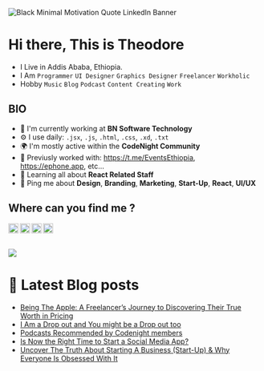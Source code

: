 
<!--
**baydisng13/Baydisng13** is a ✨ _special_ ✨ repository because its `README.md` (this file) appears on your GitHub profile.

Here are some ideas to get you started:

- 🔭 I’m currently working At BN Software Texhnology
- 🌱 I’m currently learning Computer Secince 
- 👯 I’m looking to collaborate on Front end projects 
- 🤔 I’m looking for help with ...
- 💬 Ask me about ...
- 📫 How to reach me: ...
- 😄 Pronouns: ...
- ⚡ Fun fact: ...
-->

![Black Minimal Motivation Quote LinkedIn Banner](https://user-images.githubusercontent.com/44190023/205405064-5aa93cb8-34b2-4407-9231-b3e292a548a4.gif)

# Hi there, This is Theodore 

- I Live in Addis Ababa, Ethiopia.
- I Am `Programmer` `UI Designer` `Graphics Designer` `Freelancer` `Workholic`
- Hobby `Music` `Blog` `Podcast` `Content Creating` `Work`

## BIO

- 🏢 I'm currently working at **BN Software Technology**
- ⚙️ I use daily: `.jsx`, `.js`, `.html`, `.css`, `.xd`, `.txt`
- 🌍 I'm mostly active within the **CodeNight Community**
- 💅 Previusly worked with: https://t.me/EventsEthiopia, https://ephone.app,  etc…
- 🌱 Learning all about **React Related Staff**
- 💬 Ping me about **Design**, **Branding**, **Marketing**, **Start-Up**, **React**, **UI/UX**  

## Where can you find me ?


<a href="https://twitter.com/TheodoreNegusu" target="blank"><img align="left" src="https://raw.githubusercontent.com/peterthehan/peterthehan/main/assets/twitter.svg" alt="Theodore's Twitter" width="20px" />

<a href="https://www.linkedin.com/in/theodore-negusu/" target="blank">
<img align="left" src="https://raw.githubusercontent.com/peterthehan/peterthehan/main/assets/linkedin.svg" alt="Theodore's Linked in" width="20px" />


<a href="https://t.me/baydis">
<img align="left" alt="Theodore's Telegram" width="20px" src="https://upload.wikimedia.org/wikipedia/commons/thumb/8/82/Telegram_logo.svg/1024px-Telegram_logo.svg.png" />

<a href="https://instagram.com/bay-dis" target="blank">
<img align="left" src="https://www.sophe.org/wp-content/uploads/2020/02/instagram-logo-transparent-related-keywords-logo-instagram-vector-2017-115629178687gobkrzwak.png" alt="Theodore's instagram" width="20px" /> 

<br/>
  <br/>
  <br/>

<a href="">
  <img align="center" src="https://github-readme-stats.vercel.app/api?username=baydisng13&theme=dark&show_icons=true" />
</a>
 
# 📖 Latest Blog posts
<!-- BAYDIS:START -->
- [Being The Apple: A Freelancer’s Journey to Discovering Their True Worth in Pricing](https://baydis.medium.com/being-the-apple-a-freelancers-journey-to-discovering-their-true-worth-in-pricing-47b1ae98635a?source=rss-33b560fc6475------2)
- [I Am a Drop out and You might be a Drop out too](https://baydis.medium.com/i-am-a-drop-out-and-you-might-be-a-drop-out-too-47c5cb2525c1?source=rss-33b560fc6475------2)
- [Podcasts Recommended by Codenight members](https://baydis.medium.com/podcasts-recommended-by-codenight-members-96cf784b68cc?source=rss-33b560fc6475------2)
- [Is Now the Right Time to Start a Social Media App?](https://baydis.medium.com/is-now-the-right-time-to-start-a-social-media-app-2d69258de32a?source=rss-33b560fc6475------2)
- [Uncover The Truth About Starting A Business &lpar;Start-Up&rpar; &amp; Why Everyone Is Obsessed With It](https://baydis.medium.com/uncover-the-truth-about-starting-a-business-start-up-why-everyone-is-obsessed-with-it-1dcf5960345b?source=rss-33b560fc6475------2)
<!-- BAYDIS:END -->
 
